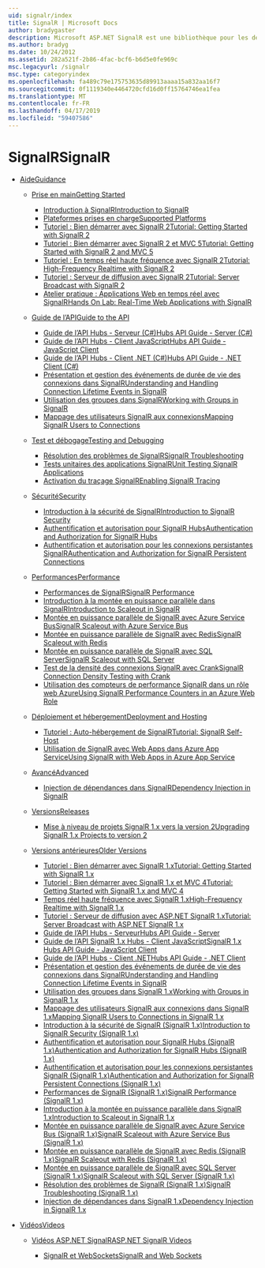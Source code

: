```yaml
---
uid: signalr/index
title: SignalR | Microsoft Docs
author: bradygaster
description: Microsoft ASP.NET SignalR est une bibliothèque pour les développeurs ASP.NET qui simplifie le processus d’ajout de fonctionnalités web en temps réel à vos applications.
ms.author: bradyg
ms.date: 10/24/2012
ms.assetid: 282a521f-2b86-4fac-bcf6-b6d5e0fe969c
msc.legacyurl: /signalr
msc.type: categoryindex
ms.openlocfilehash: fa489c79e175753635d89913aaaa15a832aa16f7
ms.sourcegitcommit: 0f1119340e4464720cfd16d0ff15764746ea1fea
ms.translationtype: MT
ms.contentlocale: fr-FR
ms.lasthandoff: 04/17/2019
ms.locfileid: "59407586"
---
```

# <a name="signalr"></a><span data-ttu-id="801ab-103">SignalR</span><span class="sxs-lookup"><span data-stu-id="801ab-103">SignalR</span></span>

- [<span data-ttu-id="801ab-104">Aide</span><span class="sxs-lookup"><span data-stu-id="801ab-104">Guidance</span></span>](overview/index.md)

    - [<span data-ttu-id="801ab-105">Prise en main</span><span class="sxs-lookup"><span data-stu-id="801ab-105">Getting Started</span></span>](overview/getting-started/index.md)

        - [<span data-ttu-id="801ab-106">Introduction à SignalR</span><span class="sxs-lookup"><span data-stu-id="801ab-106">Introduction to SignalR</span></span>](overview/getting-started/introduction-to-signalr.md)
        - [<span data-ttu-id="801ab-107">Plateformes prises en charge</span><span class="sxs-lookup"><span data-stu-id="801ab-107">Supported Platforms</span></span>](overview/getting-started/supported-platforms.md)
        - [<span data-ttu-id="801ab-108">Tutoriel : Bien démarrer avec SignalR 2</span><span class="sxs-lookup"><span data-stu-id="801ab-108">Tutorial: Getting Started with SignalR 2</span></span>](overview/getting-started/tutorial-getting-started-with-signalr.md)
        - [<span data-ttu-id="801ab-109">Tutoriel : Bien démarrer avec SignalR 2 et MVC 5</span><span class="sxs-lookup"><span data-stu-id="801ab-109">Tutorial: Getting Started with SignalR 2 and MVC 5</span></span>](overview/getting-started/tutorial-getting-started-with-signalr-and-mvc.md)
        - [<span data-ttu-id="801ab-110">Tutoriel : En temps réel haute fréquence avec SignalR 2</span><span class="sxs-lookup"><span data-stu-id="801ab-110">Tutorial: High-Frequency Realtime with SignalR 2</span></span>](overview/getting-started/tutorial-high-frequency-realtime-with-signalr.md)
        - [<span data-ttu-id="801ab-111">Tutoriel : Serveur de diffusion avec SignalR 2</span><span class="sxs-lookup"><span data-stu-id="801ab-111">Tutorial: Server Broadcast with SignalR 2</span></span>](overview/getting-started/tutorial-server-broadcast-with-signalr.md)
        - [<span data-ttu-id="801ab-112">Atelier pratique : Applications Web en temps réel avec SignalR</span><span class="sxs-lookup"><span data-stu-id="801ab-112">Hands On Lab: Real-Time Web Applications with SignalR</span></span>](overview/getting-started/real-time-web-applications-with-signalr.md)
    - [<span data-ttu-id="801ab-113">Guide de l’API</span><span class="sxs-lookup"><span data-stu-id="801ab-113">Guide to the API</span></span>](overview/guide-to-the-api/index.md)

        - [<span data-ttu-id="801ab-114">Guide de l’API Hubs - Serveur (C#)</span><span class="sxs-lookup"><span data-stu-id="801ab-114">Hubs API Guide - Server (C#)</span></span>](overview/guide-to-the-api/hubs-api-guide-server.md)
        - [<span data-ttu-id="801ab-115">Guide de l’API Hubs - Client JavaScript</span><span class="sxs-lookup"><span data-stu-id="801ab-115">Hubs API Guide - JavaScript Client</span></span>](overview/guide-to-the-api/hubs-api-guide-javascript-client.md)
        - [<span data-ttu-id="801ab-116">Guide de l’API Hubs - Client .NET (C#)</span><span class="sxs-lookup"><span data-stu-id="801ab-116">Hubs API Guide - .NET Client (C#)</span></span>](overview/guide-to-the-api/hubs-api-guide-net-client.md)
        - [<span data-ttu-id="801ab-117">Présentation et gestion des événements de durée de vie des connexions dans SignalR</span><span class="sxs-lookup"><span data-stu-id="801ab-117">Understanding and Handling Connection Lifetime Events in SignalR</span></span>](overview/guide-to-the-api/handling-connection-lifetime-events.md)
        - [<span data-ttu-id="801ab-118">Utilisation des groupes dans SignalR</span><span class="sxs-lookup"><span data-stu-id="801ab-118">Working with Groups in SignalR</span></span>](overview/guide-to-the-api/working-with-groups.md)
        - [<span data-ttu-id="801ab-119">Mappage des utilisateurs SignalR aux connexions</span><span class="sxs-lookup"><span data-stu-id="801ab-119">Mapping SignalR Users to Connections</span></span>](overview/guide-to-the-api/mapping-users-to-connections.md)
    - [<span data-ttu-id="801ab-120">Test et débogage</span><span class="sxs-lookup"><span data-stu-id="801ab-120">Testing and Debugging</span></span>](overview/testing-and-debugging/index.md)

        - [<span data-ttu-id="801ab-121">Résolution des problèmes de SignalR</span><span class="sxs-lookup"><span data-stu-id="801ab-121">SignalR Troubleshooting</span></span>](overview/testing-and-debugging/troubleshooting.md)
        - [<span data-ttu-id="801ab-122">Tests unitaires des applications SignalR</span><span class="sxs-lookup"><span data-stu-id="801ab-122">Unit Testing SignalR Applications</span></span>](overview/testing-and-debugging/unit-testing-signalr-applications.md)
        - [<span data-ttu-id="801ab-123">Activation du traçage SignalR</span><span class="sxs-lookup"><span data-stu-id="801ab-123">Enabling SignalR Tracing</span></span>](overview/testing-and-debugging/enabling-signalr-tracing.md)
    - [<span data-ttu-id="801ab-124">Sécurité</span><span class="sxs-lookup"><span data-stu-id="801ab-124">Security</span></span>](overview/security/index.md)

        - [<span data-ttu-id="801ab-125">Introduction à la sécurité de SignalR</span><span class="sxs-lookup"><span data-stu-id="801ab-125">Introduction to SignalR Security</span></span>](overview/security/introduction-to-security.md)
        - [<span data-ttu-id="801ab-126">Authentification et autorisation pour SignalR Hubs</span><span class="sxs-lookup"><span data-stu-id="801ab-126">Authentication and Authorization for SignalR Hubs</span></span>](overview/security/hub-authorization.md)
        - [<span data-ttu-id="801ab-127">Authentification et autorisation pour les connexions persistantes SignalR</span><span class="sxs-lookup"><span data-stu-id="801ab-127">Authentication and Authorization for SignalR Persistent Connections</span></span>](overview/security/persistent-connection-authorization.md)
    - [<span data-ttu-id="801ab-128">Performances</span><span class="sxs-lookup"><span data-stu-id="801ab-128">Performance</span></span>](overview/performance/index.md)

        - [<span data-ttu-id="801ab-129">Performances de SignalR</span><span class="sxs-lookup"><span data-stu-id="801ab-129">SignalR Performance</span></span>](overview/performance/signalr-performance.md)
        - [<span data-ttu-id="801ab-130">Introduction à la montée en puissance parallèle dans SignalR</span><span class="sxs-lookup"><span data-stu-id="801ab-130">Introduction to Scaleout in SignalR</span></span>](overview/performance/scaleout-in-signalr.md)
        - [<span data-ttu-id="801ab-131">Montée en puissance parallèle de SignalR avec Azure Service Bus</span><span class="sxs-lookup"><span data-stu-id="801ab-131">SignalR Scaleout with Azure Service Bus</span></span>](overview/performance/scaleout-with-windows-azure-service-bus.md)
        - [<span data-ttu-id="801ab-132">Montée en puissance parallèle de SignalR avec Redis</span><span class="sxs-lookup"><span data-stu-id="801ab-132">SignalR Scaleout with Redis</span></span>](overview/performance/scaleout-with-redis.md)
        - [<span data-ttu-id="801ab-133">Montée en puissance parallèle de SignalR avec SQL Server</span><span class="sxs-lookup"><span data-stu-id="801ab-133">SignalR Scaleout with SQL Server</span></span>](overview/performance/scaleout-with-sql-server.md)
        - [<span data-ttu-id="801ab-134">Test de la densité des connexions SignalR avec Crank</span><span class="sxs-lookup"><span data-stu-id="801ab-134">SignalR Connection Density Testing with Crank</span></span>](overview/performance/signalr-connection-density-testing-with-crank.md)
        - [<span data-ttu-id="801ab-135">Utilisation des compteurs de performance SignalR dans un rôle web Azure</span><span class="sxs-lookup"><span data-stu-id="801ab-135">Using SignalR Performance Counters in an Azure Web Role</span></span>](overview/performance/using-signalr-performance-counters-in-an-azure-web-role.md)
    - [<span data-ttu-id="801ab-136">Déploiement et hébergement</span><span class="sxs-lookup"><span data-stu-id="801ab-136">Deployment and Hosting</span></span>](overview/deployment/index.md)

        - [<span data-ttu-id="801ab-137">Tutoriel : Auto-hébergement de SignalR</span><span class="sxs-lookup"><span data-stu-id="801ab-137">Tutorial: SignalR Self-Host</span></span>](overview/deployment/tutorial-signalr-self-host.md)
        - [<span data-ttu-id="801ab-138">Utilisation de SignalR avec Web Apps dans Azure App Service</span><span class="sxs-lookup"><span data-stu-id="801ab-138">Using SignalR with Web Apps in Azure App Service</span></span>](overview/deployment/using-signalr-with-azure-web-sites.md)
    - [<span data-ttu-id="801ab-139">Avancé</span><span class="sxs-lookup"><span data-stu-id="801ab-139">Advanced</span></span>](overview/advanced/index.md)

        - [<span data-ttu-id="801ab-140">Injection de dépendances dans SignalR</span><span class="sxs-lookup"><span data-stu-id="801ab-140">Dependency Injection in SignalR</span></span>](overview/advanced/dependency-injection.md)
    - [<span data-ttu-id="801ab-141">Versions</span><span class="sxs-lookup"><span data-stu-id="801ab-141">Releases</span></span>](overview/releases/index.md)

        - [<span data-ttu-id="801ab-142">Mise à niveau de projets SignalR 1.x vers la version 2</span><span class="sxs-lookup"><span data-stu-id="801ab-142">Upgrading SignalR 1.x Projects to version 2</span></span>](overview/releases/upgrading-signalr-1x-projects-to-20.md)
    - [<span data-ttu-id="801ab-143">Versions antérieures</span><span class="sxs-lookup"><span data-stu-id="801ab-143">Older Versions</span></span>](overview/older-versions/index.md)

        - [<span data-ttu-id="801ab-144">Tutoriel : Bien démarrer avec SignalR 1.x</span><span class="sxs-lookup"><span data-stu-id="801ab-144">Tutorial: Getting Started with SignalR 1.x</span></span>](overview/older-versions/tutorial-getting-started-with-signalr.md)
        - [<span data-ttu-id="801ab-145">Tutoriel : Bien démarrer avec SignalR 1.x et MVC 4</span><span class="sxs-lookup"><span data-stu-id="801ab-145">Tutorial: Getting Started with SignalR 1.x and MVC 4</span></span>](overview/older-versions/tutorial-getting-started-with-signalr-and-mvc-4.md)
        - [<span data-ttu-id="801ab-146">Temps réel haute fréquence avec SignalR 1.x</span><span class="sxs-lookup"><span data-stu-id="801ab-146">High-Frequency Realtime with SignalR 1.x</span></span>](overview/older-versions/tutorial-high-frequency-realtime-with-signalr.md)
        - [<span data-ttu-id="801ab-147">Tutoriel : Serveur de diffusion avec ASP.NET SignalR 1.x</span><span class="sxs-lookup"><span data-stu-id="801ab-147">Tutorial: Server Broadcast with ASP.NET SignalR 1.x</span></span>](overview/older-versions/tutorial-server-broadcast-with-aspnet-signalr.md)
        - [<span data-ttu-id="801ab-148">Guide de l’API Hubs - Serveur</span><span class="sxs-lookup"><span data-stu-id="801ab-148">Hubs API Guide - Server</span></span>](overview/older-versions/signalr-1x-hubs-api-guide-server.md)
        - [<span data-ttu-id="801ab-149">Guide de l’API SignalR 1.x Hubs - Client JavaScript</span><span class="sxs-lookup"><span data-stu-id="801ab-149">SignalR 1.x Hubs API Guide - JavaScript Client</span></span>](overview/older-versions/signalr-1x-hubs-api-guide-javascript-client.md)
        - [<span data-ttu-id="801ab-150">Guide de l’API Hubs - Client .NET</span><span class="sxs-lookup"><span data-stu-id="801ab-150">Hubs API Guide - .NET Client</span></span>](overview/older-versions/signalr-1x-hubs-api-guide-net-client.md)
        - [<span data-ttu-id="801ab-151">Présentation et gestion des événements de durée de vie des connexions dans SignalR</span><span class="sxs-lookup"><span data-stu-id="801ab-151">Understanding and Handling Connection Lifetime Events in SignalR</span></span>](overview/older-versions/handling-connection-lifetime-events.md)
        - [<span data-ttu-id="801ab-152">Utilisation des groupes dans SignalR 1.x</span><span class="sxs-lookup"><span data-stu-id="801ab-152">Working with Groups in SignalR 1.x</span></span>](overview/older-versions/working-with-groups.md)
        - [<span data-ttu-id="801ab-153">Mappage des utilisateurs SignalR aux connexions dans SignalR 1.x</span><span class="sxs-lookup"><span data-stu-id="801ab-153">Mapping SignalR Users to Connections in SignalR 1.x</span></span>](overview/older-versions/mapping-users-to-connections.md)
        - [<span data-ttu-id="801ab-154">Introduction à la sécurité de SignalR (SignalR 1.x)</span><span class="sxs-lookup"><span data-stu-id="801ab-154">Introduction to SignalR Security (SignalR 1.x)</span></span>](overview/older-versions/introduction-to-security.md)
        - [<span data-ttu-id="801ab-155">Authentification et autorisation pour SignalR Hubs (SignalR 1.x)</span><span class="sxs-lookup"><span data-stu-id="801ab-155">Authentication and Authorization for SignalR Hubs (SignalR 1.x)</span></span>](overview/older-versions/hub-authorization.md)
        - [<span data-ttu-id="801ab-156">Authentification et autorisation pour les connexions persistantes SignalR (SignalR 1.x)</span><span class="sxs-lookup"><span data-stu-id="801ab-156">Authentication and Authorization for SignalR Persistent Connections (SignalR 1.x)</span></span>](overview/older-versions/persistent-connection-authorization.md)
        - [<span data-ttu-id="801ab-157">Performances de SignalR (SignalR 1.x)</span><span class="sxs-lookup"><span data-stu-id="801ab-157">SignalR Performance (SignalR 1.x)</span></span>](overview/older-versions/signalr-performance.md)
        - [<span data-ttu-id="801ab-158">Introduction à la montée en puissance parallèle dans SignalR 1.x</span><span class="sxs-lookup"><span data-stu-id="801ab-158">Introduction to Scaleout in SignalR 1.x</span></span>](overview/older-versions/scaleout-in-signalr.md)
        - [<span data-ttu-id="801ab-159">Montée en puissance parallèle de SignalR avec Azure Service Bus (SignalR 1.x)</span><span class="sxs-lookup"><span data-stu-id="801ab-159">SignalR Scaleout with Azure Service Bus (SignalR 1.x)</span></span>](overview/older-versions/scaleout-with-windows-azure-service-bus.md)
        - [<span data-ttu-id="801ab-160">Montée en puissance parallèle de SignalR avec Redis (SignalR 1.x)</span><span class="sxs-lookup"><span data-stu-id="801ab-160">SignalR Scaleout with Redis (SignalR 1.x)</span></span>](overview/older-versions/scaleout-with-redis.md)
        - [<span data-ttu-id="801ab-161">Montée en puissance parallèle de SignalR avec SQL Server (SignalR 1.x)</span><span class="sxs-lookup"><span data-stu-id="801ab-161">SignalR Scaleout with SQL Server (SignalR 1.x)</span></span>](overview/older-versions/scaleout-with-sql-server.md)
        - [<span data-ttu-id="801ab-162">Résolution des problèmes de SignalR (SignalR 1.x)</span><span class="sxs-lookup"><span data-stu-id="801ab-162">SignalR Troubleshooting (SignalR 1.x)</span></span>](overview/older-versions/troubleshooting.md)
        - [<span data-ttu-id="801ab-163">Injection de dépendances dans SignalR 1.x</span><span class="sxs-lookup"><span data-stu-id="801ab-163">Dependency Injection in SignalR 1.x</span></span>](overview/older-versions/dependency-injection.md)
- [<span data-ttu-id="801ab-164">Vidéos</span><span class="sxs-lookup"><span data-stu-id="801ab-164">Videos</span></span>](videos/index.md)

    - [<span data-ttu-id="801ab-165">Vidéos ASP.NET SignalR</span><span class="sxs-lookup"><span data-stu-id="801ab-165">ASP.NET SignalR Videos</span></span>](videos/getting-started/index.md)

        - [<span data-ttu-id="801ab-166">SignalR et WebSockets</span><span class="sxs-lookup"><span data-stu-id="801ab-166">SignalR and Web Sockets</span></span>](videos/getting-started/signalr-and-web-sockets.md)
